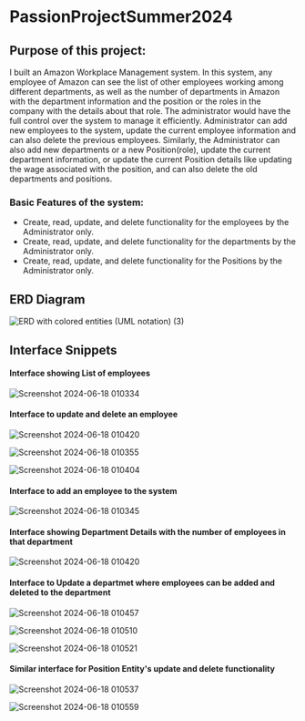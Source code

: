 # PassionProjectSummer2024

## Purpose of this project:
I built an Amazon Workplace Management system. In this system, any employee of Amazon can see the list of other employees working among different 
departments, as well as the number of departments in Amazon with the department information and the position or the roles in the company with the 
details about that role. 
The administrator would have the full control over the system to manage it efficiently. Administrator can add new employees to the system, update the
current employee information and can also delete the previous employees. Similarly, the Administrator can also add new departments or a new Position(role), update the current 
department information, or update the current Position details like updating the wage associated with the position, and can also delete the old departments and positions.

### Basic Features of the system:
- Create, read, update, and delete functionality for the employees by the Administrator only.
- Create, read, update, and delete functionality for the departments by the Administrator only.
- Create, read, update, and delete functionality for the Positions by the Administrator only.

## ERD Diagram 
![ERD with colored entities (UML notation) (3)](https://github.com/AmanKaur1011/PassionProjectSummer2024/assets/156178926/bb2f3a18-4919-4cf1-a7b3-8e0283d7fe9b)

## Interface Snippets
#### Interface showing List of employees 
![Screenshot 2024-06-18 010334](https://github.com/AmanKaur1011/PassionProjectSummer2024/assets/156178926/d8d7acbd-d7ef-4fd7-86ab-f510d32e62e9)


#### Interface to update and delete an employee 
![Screenshot 2024-06-18 010420](https://github.com/AmanKaur1011/PassionProjectSummer2024/assets/156178926/602460f8-3b43-40d3-95bd-9ed4488a8a88)

![Screenshot 2024-06-18 010355](https://github.com/AmanKaur1011/PassionProjectSummer2024/assets/156178926/b3d727a0-2506-4983-b61b-a74e0a584969)

![Screenshot 2024-06-18 010404](https://github.com/AmanKaur1011/PassionProjectSummer2024/assets/156178926/662dbf3c-b5ac-4e91-9fcf-5e826a0235a9)




#### Interface to add an employee to the system
![Screenshot 2024-06-18 010345](https://github.com/AmanKaur1011/PassionProjectSummer2024/assets/156178926/3a52cc73-900c-4dd7-9e37-038e67c8a671)


#### Interface showing Department Details with the number of employees in that department

![Screenshot 2024-06-18 010420](https://github.com/AmanKaur1011/PassionProjectSummer2024/assets/156178926/01421604-fae2-4105-b5d1-3616201e5d13)


#### Interface to Update a departmet where employees can be added and deleted to the department
![Screenshot 2024-06-18 010457](https://github.com/AmanKaur1011/PassionProjectSummer2024/assets/156178926/7d87369f-4832-4e64-a8e9-46dcb0e4d007)

![Screenshot 2024-06-18 010510](https://github.com/AmanKaur1011/PassionProjectSummer2024/assets/156178926/7f032df3-b4e5-4ede-bf27-1f8dea493962)

![Screenshot 2024-06-18 010521](https://github.com/AmanKaur1011/PassionProjectSummer2024/assets/156178926/1263b218-86ed-4aec-8474-b7df6ce6ad01)


#### Similar interface for Position Entity's update and delete functionality

![Screenshot 2024-06-18 010537](https://github.com/AmanKaur1011/PassionProjectSummer2024/assets/156178926/9be60d40-c1bf-42a5-91c4-58f104731fb7)

![Screenshot 2024-06-18 010559](https://github.com/AmanKaur1011/PassionProjectSummer2024/assets/156178926/0b5eec95-b9eb-4dd3-adac-fffe291e0f4a)







